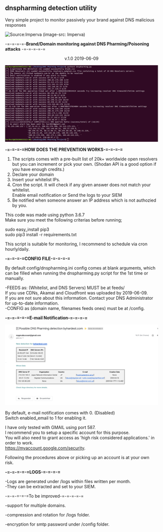 # <h2> <b> dnspharming detection utility </b></h2>

Very simple project to monitor passively your brand against DNS malicious responses

![Source:Imperva](https://www.imperva.com/learn/wp-content/uploads/sites/13/2019/01/DNS-spoofing.jpg)
(image-src: Imperva)<br>


-=-=-=-=-<b>Brand/Domain monitoring against DNS Pharming/Poisoning attacks</b> -=-=-=-=-=<br>
<center>v.1.0 2019-06-09</center>

![alt text](https://raw.githubusercontent.com/byhardest/dnspharming/master/dnspharming_bash.png)

<b>-=-=-=-=HOW DOES THE PREVENTION WORKS-=-=-=-=</b>

1) The scripts comes with a pre-built list of 20k+ worldwide open resolvers but you can increment or pick your own. (Shodan API is a good option if you have enough credits.) <br>
2) Declare your domain <br>
3) Insert your whitelist IPs. <br>
4) Cron the script. It will check if any given answer does not match your whitelist. <br>
Enable email notification or Send the logs to your SIEM <br>
5) Be notified when someone answer an IP address which is not authozied by you. <br>


This code was made using python 3.6.7 <br>
Make sure you meet the following criterias before running;<br>

sudo easy_install pip3<br>
sudo pip3 install -r requirements.txt

This script is suitable for monitoring, I recommend to schedule via cron hourly/daily.

<b>-=-=-=-=CONFIG FILE-=-=-=-=</b>

By default config/dnspharming.ini config comes at blank arguments, which can be filled when running the dnspharming.py script for the 1st time or manually.

-FEEDS as: (Whitelist, and DNS Servers) MUST be at feeds/ <br>
If you use CDNs, Akamai and Cloudfront was uploaded by 2019-06-09.<br>
If you are not sure about this information. Contact your DNS Administrator for up-to-date information. 
<br>
-CONFIG as (domain name, filenames feeds ones) must be at /config.

<b>-=-=-=-=-=E-mail Notification-=-=-=-=</b>

![alt text](https://raw.githubusercontent.com/byhardest/dnspharming/master/dnspharming_emailnotification.png)

By default, e-mail notification comes with 0. (Disabled) <br>Switch enabled_email to 1 for enabling it.

I have only tested with GMAIL using port 587. <br>
I recommend you to setup a specific account for this purpose.<br>
You will also need to grant access as 'high risk considered applications.' in order to work. <br>
https://myaccount.google.com/security.

Following the procedures above or picking up an account is at your own risk.<br>

<b>-=-=-=-=-=LOGS-=-=-=-=</b><br>

-Logs are generated under /logs within files written per month.<br>
-They can be extracted and set to your SIEM. <p></p>

-=-=-=-=-=To be improved-=-=-=-=-=

-support for multiple domains.<p>
-compression and rotation for /logs folder.<p>
-encryption for smtp password under /config folder.<p>
